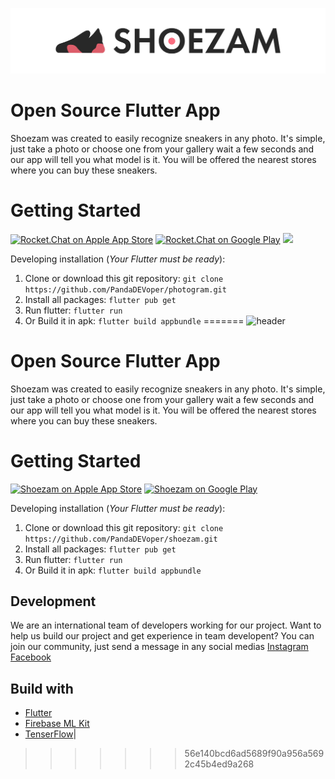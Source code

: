 
![header](github/header.jpg)

# Open Source Flutter App

Shoezam was created to easily recognize sneakers in any photo. It's simple, just take a photo or choose one from your gallery wait a few seconds and our app will tell you what model is it. You will be offered the nearest stores where you can buy these sneakers.

# Getting Started

[![Rocket.Chat on Apple App Store](https://user-images.githubusercontent.com/551004/29770691-a2082ff4-8bc6-11e7-89a6-964cd405ea8e.png)](https://itunes.apple.com/us/app/rocket-chat/id1148741252?mt=8) [![Rocket.Chat on Google Play](https://user-images.githubusercontent.com/551004/29770692-a20975c6-8bc6-11e7-8ab0-1cde275496e0.png)](https://play.google.com/store/apps/details?id=chat.rocket.android) [![](https://user-images.githubusercontent.com/551004/48210349-50649480-e35e-11e8-97d9-74a4331faf3a.png)](https://f-droid.org/en/packages/chat.rocket.android/)

Developing installation (_Your Flutter must be ready_):

1. Clone or download this git repository:
   `git clone https://github.com/PandaDEVoper/photogram.git`
2. Install all packages:
   `flutter pub get`
3. Run flutter:
   `flutter run`
4. Or Build it in apk:
   `flutter build appbundle`
=======
![header](file://C:\flutter\shoezam\github\header.jpg)

# Open Source Flutter App

Shoezam was created to easily recognize sneakers in any photo. It&#39;s simple, just take a photo or choose one from your gallery wait a few seconds and our app will tell you what model is it. You will be offered the nearest stores where you can buy these sneakers.

# Getting Started

[![Shoezam on Apple App Store](https://user-images.githubusercontent.com/551004/29770691-a2082ff4-8bc6-11e7-89a6-964cd405ea8e.png)](https://github.com/PandaDEVoper/shoezam) [![Shoezam on Google Play](https://user-images.githubusercontent.com/551004/29770692-a20975c6-8bc6-11e7-8ab0-1cde275496e0.png)](https://github.com/PandaDEVoper/shoezam/) 

Developing installation (_Your Flutter must be ready_):

1. Clone or download this git repository:
  `git clone https://github.com/PandaDEVoper/shoezam.git`
2. Install all packages:
  `flutter pub get`
3. Run flutter:
  `flutter run`
4. Or Build it in apk:
  `flutter build appbundle`

## Development
We are an international team of developers working for our project. Want to help us build our project and get experience in team developent? You can join our community, just send a message in any social medias [Instagram](https://www.instagram.com/shoezamapp/) [Facebook](https://www.facebook.com/yaroslav.zotov.355)

## Build with
* [Flutter](flutter.dev)
* [Firebase ML Kit](firebase.google.com/)
* [TenserFlow](https://www.tensorflow.org/)|

>>>>>>> 56e140bcd6ad5689f90a956a5692c45b4ed9a268
